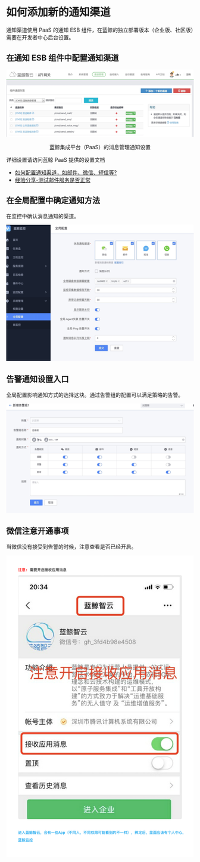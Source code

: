# 如何添加新的通知渠道

通知渠道使用 PaaS 的通知 ESB 组件，在蓝鲸的独立部署版本（企业版、社区版）需要在开发者中心后台设置。

## 在通知 ESB 组件中配置通知渠道

![-w2020](../media/15366583245319.jpg)
<center>蓝鲸集成平台（PaaS）的消息管理通知设置</center>

详细设置请访问蓝鲸 PaaS 提供的设置文档

- [如何配置通知渠道，如邮件、微信、短信等?](https://bk.tencent.com/docs/document/6.0/148/6699)
- [经验分享-测试邮件服务是否正常](http://bk.tencent.com/s-mart/community/question/95#/)

## 在全局配置中确定通知方法

在监控中确认消息通知的渠道。

![-w2020](media/15772822606403.jpg)

## 告警通知设置入口

全局配置影响通知方式的选择这块。通过告警组的配置可以满足策略的告警。

![-w2020](media/15773279204886.jpg)

## 微信注意开通事项

当微信没有接受到告警的时候，注意查看是否已经开启。

![WeChatWorkScreenshot](media/WeChatWorkScreenshot_dfed1d6a-63d0-48bd-8dc4-f9d59d677cb4.png)
